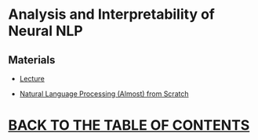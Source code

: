# Analysis and Interpretability of Neural NLP 

## Materials

* [Lecture]()

* [Natural Language Processing (Almost) from Scratch](https://github.com/robertlakatos/natural-language-processing/blob/master/WWC-NN/collobert11a.pdf) 

# [BACK TO THE TABLE OF CONTENTS](https://github.com/robertlakatos/natural-language-processing/blob/master/README.md)